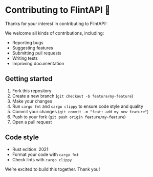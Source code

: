 # Contributing to FlintAPI 🦀

Thanks for your interest in contributing to FlintAPI!

We welcome all kinds of contributions, including:

- Reporting bugs
- Suggesting features
- Submitting pull requests
- Writing tests
- Improving documentation

## Getting started

1. Fork this repository
2. Create a new branch (`git checkout -b feature/my-feature`)
3. Make your changes
4. Run `cargo fmt` and `cargo clippy` to ensure code style and quality
5. Commit your changes (`git commit -m "feat: add my new feature"`)
6. Push to your fork (`git push origin feature/my-feature`)
7. Open a pull request

## Code style

- Rust edition: 2021
- Format your code with `cargo fmt`
- Check lints with `cargo clippy`

We’re excited to build this together. Thank you!
